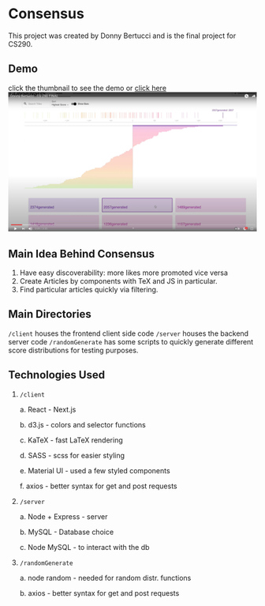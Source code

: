 # Consensus

This project was created by Donny Bertucci and is the final project for CS290.

## Demo
click the thumbnail to see the demo or <a href="https://youtu.be/PsU51BCVAvs">click here<a/>
<a href="https://youtu.be/PsU51BCVAvs">
   <img src="./demo.png" />
<a/>

## Main Idea Behind Consensus

1. Have easy discoverability: more likes more promoted vice versa
2. Create Articles by components with TeX and JS in particular.
3. Find particular articles quickly via filtering.

## Main Directories

`/client` houses the frontend client side code
`/server` houses the backend server code
`/randomGenerate` has some scripts to quickly generate different score
distributions for testing purposes.

## Technologies Used

1. `/client`
   
   a. React - Next.js
   
   b. d3.js - colors and selector functions
   
   c. KaTeX - fast LaTeX rendering
   
   d. SASS - scss for easier styling
   
   e. Material UI - used a few styled components
   
   f. axios - better syntax for get and post requests

2. `/server`
   
   a. Node + Express - server
   
   b. MySQL - Database choice
   
   c. Node MySQL - to interact with the db
  

3. `/randomGenerate`
   
   a. node random - needed for random distr. functions
   
   b. axios - better syntax for get and post requests
